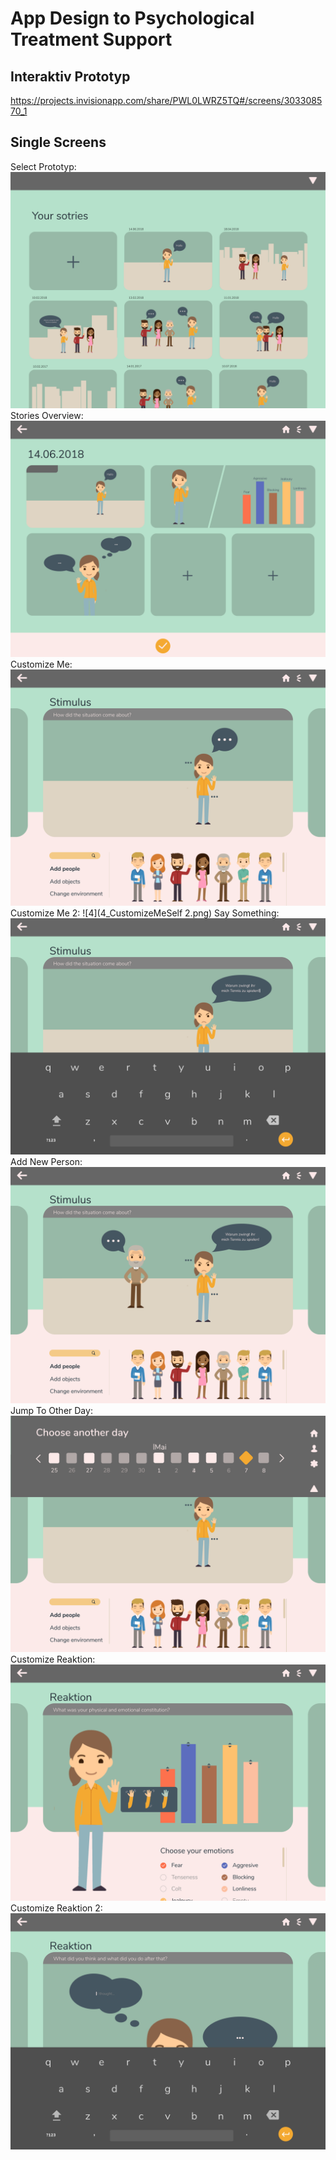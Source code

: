 # App Design to Psychological Treatment Support

## Interaktiv Prototyp
https://projects.invisionapp.com/share/PWL0LWRZ5TQ#/screens/303308570_1

## Single Screens
Select Prototyp:
![1](1_Select_Project.png)
Stories Overview:
![2](2_StoryOverview.png)
Customize Me:
![3](3_CustomizeMeSelf.png)
Customize Me 2:
![4](4_CustomizeMeSelf 2.png)
Say Something:
![5](7_SaySomething.png)
Add New Person:
![6](8_AddNewPerson.png)
Jump To Other Day:
![7](9_JumpToOtherDate.png)
Customize Reaktion:
![8](10_CustomizeReaktion.png)
Customize Reaktion 2:
![9](11_CustomizeReaktion_2.png)
